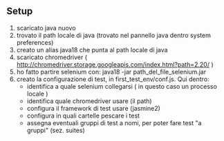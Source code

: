 ## Setup

1. scaricato java nuovo
2. trovato il path locale di java  (trovato nel pannello java dentro system preferences)
3. creato un alias java18 che punta al path locale di java
4. scaricato chromedriver ( http://chromedriver.storage.googleapis.com/index.html?path=2.20/ )
5. ho fatto partire selenium con: java18 -jar path_del_file_selenium.jar
6. creato la configurazione di test, in first_test_env/conf.js. Qui dentro:
   * identifica a quale selenium collegarsi ( in questo caso un processo locale )
   * identifica quale chromedriver usare (il path)
   * configura il framework di test usare (jasmine2)
   * configura in quali cartelle pescare i test
   * assegna eventuali gruppi di test a nomi, per poter fare test "a gruppi" (sez. suites)
